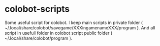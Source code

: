 # colobot-scripts
Some useful script for colobot.
I keep main scripts in private folder ( ~/.local/share/colobot/savegame/XXXingamenameXXX/program ).
And all script in usefull folder in colobot script public folder ( ~/.local/share/colobot/program ).

